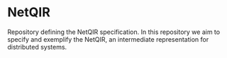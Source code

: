# NetQIR

Repository defining the NetQIR specification. In this repository we aim to specify and exemplify the NetQIR, an intermediate representation for distributed systems.
